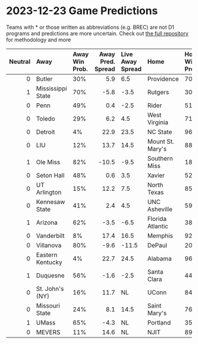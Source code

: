 # 2023-12-23 Game Predictions
Teams with * or those written as abbreviations (e.g. BREC) are not D1 programs and predictions are more uncertain. Check out [the full repository](https://github.com/grdavis/college-basketball-elo) for methodology and more

|   Neutral | Away              | Away Win Prob.   |   Away Pred. Spread | Live Away Spread   | Home             | Home Win Prob.   |   Home Pred. Spread |
|----------:|:------------------|:-----------------|--------------------:|:-------------------|:-----------------|:-----------------|--------------------:|
|         0 | Butler            | 30%              |                 5.9 | 6.5                | Providence       | 70%              |                -5.9 |
|         1 | Mississippi State | 70%              |                -5.8 | -3.5               | Rutgers          | 30%              |                 5.8 |
|         0 | Penn              | 49%              |                 0.4 | -2.5               | Rider            | 51%              |                -0.4 |
|         0 | Toledo            | 29%              |                 6.2 | 4.5                | West Virginia    | 71%              |                -6.2 |
|         0 | Detroit           | 4%               |                22.9 | 23.5               | NC State         | 96%              |               -22.9 |
|         0 | LIU               | 12%              |                13.7 | 14.5               | Mount St. Mary's | 88%              |               -13.7 |
|         1 | Ole Miss          | 82%              |               -10.5 | -9.5               | Southern Miss    | 18%              |                10.5 |
|         0 | Seton Hall        | 48%              |                 0.6 | 3.5                | Xavier           | 52%              |                -0.6 |
|         0 | UT Arlington      | 15%              |                12.2 | 7.5                | North Texas      | 85%              |               -12.2 |
|         0 | Kennesaw State    | 41%              |                 2.4 | 4.5                | UNC Asheville    | 59%              |                -2.4 |
|         1 | Arizona           | 62%              |                -3.5 | -6.5               | Florida Atlantic | 38%              |                 3.5 |
|         0 | Vanderbilt        | 8%               |                17.4 | 16.5               | Memphis          | 92%              |               -17.4 |
|         0 | Villanova         | 80%              |                -9.6 | -11.5              | DePaul           | 20%              |                 9.6 |
|         0 | Eastern Kentucky  | 4%               |                22.7 | 24.5               | Alabama          | 96%              |               -22.7 |
|         1 | Duquesne          | 56%              |                -1.6 | -2.5               | Santa Clara      | 44%              |                 1.6 |
|         0 | St. John's (NY)   | 16%              |                11.7 | NL                 | UConn            | 84%              |               -11.7 |
|         0 | Missouri State    | 24%              |                 8.1 | 14.5               | Saint Mary's     | 76%              |                -8.1 |
|         1 | UMass             | 65%              |                -4.3 | NL                 | Portland         | 35%              |                 4.3 |
|         0 | MEVERS            | 11%              |                14.6 | NL                 | NJIT             | 89%              |               -14.6 |